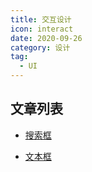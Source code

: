 ```yaml
---
title: 交互设计
icon: interact
date: 2020-09-26
category: 设计
tag:
  - UI
---
```


## 文章列表

- [搜索框](search.md)

- [文本框](text-field.md)
